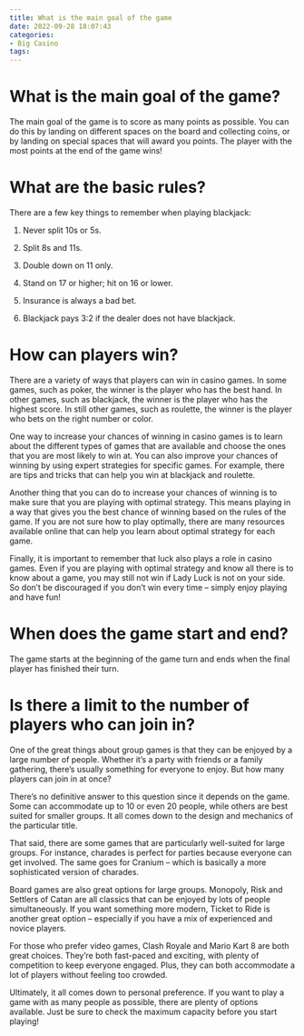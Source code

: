 ```yaml
---
title: What is the main goal of the game
date: 2022-09-28 18:07:43
categories:
- Big Casino
tags:
---
```



#  What is the main goal of the game?

The main goal of the game is to score as many points as possible. You can do this by landing on different spaces on the board and collecting coins, or by landing on special spaces that will award you points. The player with the most points at the end of the game wins!

#  What are the basic rules?

There are a few key things to remember when playing blackjack:

1. Never split 10s or 5s.

2. Split 8s and 11s.

3. Double down on 11 only.
4. Stand on 17 or higher; hit on 16 or lower.
5. Insurance is always a bad bet.
6. Blackjack pays 3:2 if the dealer does not have blackjack.

#  How can players win?

There are a variety of ways that players can win in casino games. In some games, such as poker, the winner is the player who has the best hand. In other games, such as blackjack, the winner is the player who has the highest score. In still other games, such as roulette, the winner is the player who bets on the right number or color.

One way to increase your chances of winning in casino games is to learn about the different types of games that are available and choose the ones that you are most likely to win at. You can also improve your chances of winning by using expert strategies for specific games. For example, there are tips and tricks that can help you win at blackjack and roulette.

Another thing that you can do to increase your chances of winning is to make sure that you are playing with optimal strategy. This means playing in a way that gives you the best chance of winning based on the rules of the game. If you are not sure how to play optimally, there are many resources available online that can help you learn about optimal strategy for each game.

Finally, it is important to remember that luck also plays a role in casino games. Even if you are playing with optimal strategy and know all there is to know about a game, you may still not win if Lady Luck is not on your side. So don’t be discouraged if you don’t win every time – simply enjoy playing and have fun!

#  When does the game start and end?

The game starts at the beginning of the game turn and ends when the final player has finished their turn.

#  Is there a limit to the number of players who can join in?

One of the great things about group games is that they can be enjoyed by a large number of people. Whether it’s a party with friends or a family gathering, there’s usually something for everyone to enjoy. But how many players can join in at once?

There’s no definitive answer to this question since it depends on the game. Some can accommodate up to 10 or even 20 people, while others are best suited for smaller groups. It all comes down to the design and mechanics of the particular title.

That said, there are some games that are particularly well-suited for large groups. For instance, charades is perfect for parties because everyone can get involved. The same goes for Cranium – which is basically a more sophisticated version of charades.

Board games are also great options for large groups. Monopoly, Risk and Settlers of Catan are all classics that can be enjoyed by lots of people simultaneously. If you want something more modern, Ticket to Ride is another great option – especially if you have a mix of experienced and novice players.

For those who prefer video games, Clash Royale and Mario Kart 8 are both great choices. They’re both fast-paced and exciting, with plenty of competition to keep everyone engaged. Plus, they can both accommodate a lot of players without feeling too crowded.

Ultimately, it all comes down to personal preference. If you want to play a game with as many people as possible, there are plenty of options available. Just be sure to check the maximum capacity before you start playing!